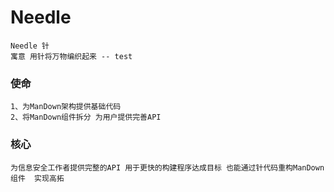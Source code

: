 # Needle





```
Needle 针 
寓意 用针将万物编织起来 -- test
```





### 使命

```
1、为ManDown架构提供基础代码 
2、将ManDown组件拆分 为用户提供完善API
```





### 核心

```
为信息安全工作者提供完整的API 用于更快的构建程序达成目标 也能通过针代码重构ManDown组件  实现高拓
```



























